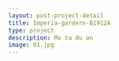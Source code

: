 ```yaml
---
layout: post-project-detail
title: Imperia-gardern-B1912A
type: project
description: Mo ta du an
image: 01.jpg 
---
```

